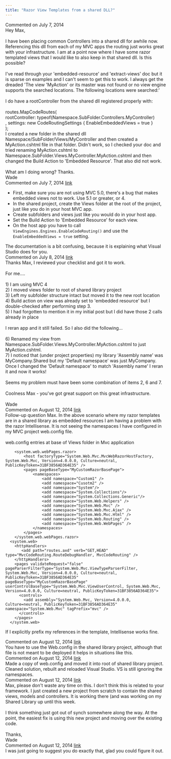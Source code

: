 ```yaml
---
title: "Razor View Templates from a shared DLL?"
---
```

<div id="post1263487" class="discussion-comment op">
   <div class="discussion-header">Commented on 
      <time datetime="2014-07-07T17:24:46.57-07:00" title="2014-07-07T17:24:46.57-07:00">July 7, 2014</time>
   </div>
   <div class="discussion-message">Hey Max,<br />
<br />
I have been placing common Controllers into a shared dll for awhile now. Referencing this dll from each of my MVC apps the routing just works great with your infrastructure. I am at a point now where I have some razor templated views that I would like to also keep in that shared dll. Is this possible?<br />
<br />
I've read through your 'embedded-resource' and 'extract-views' doc but it is sparse on examples and I can't seem to get this to work. I always get the dreaded 'The view 'MyAction' or its master was not found or no view engine supports the searched locations. The following locations were searched:'<br />
<br />
I do have a rootController from the shared dll registered properly with:<br />
<br />
routes.MapCodeRoutes(<br />
   rootController: typeof(Namespace.SubFolder.Controllers.MyController)<br />
   , settings: new CodeRoutingSettings { EnableEmbeddedViews = true }<br />
);<br />
I created a new folder in the shared dll Namespace/SubFolder/Views/MyController and then created a MyAction.cshtml file in that folder. Didn't work, so I checked your doc and tried renaming MyAction.cshtml to Namespace.SubFolder.Views.MyController.MyAction.cshtml and then changed the Build Action to 'Embedded Resource'. That also did not work. <br />
<br />
What am I doing wrong? Thanks.<br />
Wade<br />
</div>
</div>
<div id="post1263498" class="discussion-comment marked-as-answer">
   <div class="discussion-header">Commented on 
      <time datetime="2014-07-07T18:35:44.927-07:00" title="2014-07-07T18:35:44.927-07:00">July 7, 2014</time> <a href="#post1263498" class="post-link">link</a></div>
   <div class="discussion-message"><ul>
<li>First, make sure you are not using MVC 5.0, there's a bug that makes embedded views not to work. Use 5.1 or greater, or 4.</li>
<li>In the shared project, create the Views folder at the root of the project, just like you do in your host MVC app.</li>
<li>Create subfolders and views just like you would do in your host app.</li>
<li>Set the Build Action to 'Embedded Resource' for each view.</li>
<li>
On the host app you have to call <code>ViewEngines.Engines.EnableCodeRouting()</code> and use the <code>EnableEmbeddedViews = true</code> setting.<br />
</li>
</ul>
The documentation is a bit confusing, because it is explaining what Visual Studio does for you.<br />
</div>
</div>
<div id="post1263664" class="discussion-comment">
   <div class="discussion-header">Commented on 
      <time datetime="2014-07-08T07:35:20.44-07:00" title="2014-07-08T07:35:20.44-07:00">July 8, 2014</time> <a href="#post1263664" class="post-link">link</a></div>
   <div class="discussion-message">Thanks Max, I reviewed your checklist and got it to work. <br />
<br />
For me....<br />
<br />
1) I am using MVC 4<br />
2) I moved views folder to root of shared library project<br />
3) Left my subfolder structure intact but moved it to the new root location<br />
4) Build action on view was already set to 'embedded resource' but I double-checked after performing step 3.<br />
5) I had forgotten to mention it in my initial post but I did have those 2 calls already in place<br />
<br />
I reran app and it still failed. So I also did the following...<br />
<br />
6) Renamed my view from Namespace.SubFolder.Views.MyController.MyAction.cshtml to just MyAction.cshtml.<br />
7) I noticed that (under project properties) my library 'Assembly name' was MyCompany.Shared but my 'Default namespace' was just MyCompany. Once I changed the 'Default namespace' to match 'Assembly name' I reran it and now it works!<br />
<br />
Seems my problem must have been some combination of items 2, 6 and 7.<br />
<br />
Coolness Max - you've got great support on this great infrastructure.<br />
<br />
Wade<br />
</div>
</div>
<div id="post1289380" class="discussion-comment">
   <div class="discussion-header">Commented on 
      <time datetime="2014-08-12T11:36:04.223-07:00" title="2014-08-12T11:36:04.223-07:00">August 12, 2014</time> <a href="#post1289380" class="post-link">link</a></div>
   <div class="discussion-message">Follow-up question Max. In the above scenario where my razor templates are in a shared library as embedded resources I am having a problem with the razor Intellisense. It is not seeing the namespaces I have configured in my MVC project web.config file. <br />
<br />
web.config entries at base of Views folder in Mvc application<br />
<pre><code>    &lt;system.web.webPages.razor&gt;
        &lt;host factoryType=&quot;System.Web.Mvc.MvcWebRazorHostFactory, System.Web.Mvc, Version=4.0.0.0, Culture=neutral, PublicKeyToken=31BF3856AD364E35&quot; /&gt;
        &lt;pages pageBaseType=&quot;MyCustomRazorBasePage&quot;&gt;
            &lt;namespaces&gt;
                &lt;add namespace=&quot;Custom1&quot; /&gt;
                &lt;add namespace=&quot;Cusotm2&quot; /&gt;
                &lt;add namespace=&quot;System&quot;/&gt;
                &lt;add namespace=&quot;System.Collections&quot;/&gt;
                &lt;add namespace=&quot;System.Collections.Generic&quot;/&gt;
                &lt;add namespace=&quot;System.Web.Helpers&quot; /&gt;
                &lt;add namespace=&quot;System.Web.Mvc&quot; /&gt;
                &lt;add namespace=&quot;System.Web.Mvc.Ajax&quot; /&gt;
                &lt;add namespace=&quot;System.Web.Mvc.Html&quot; /&gt;
                &lt;add namespace=&quot;System.Web.Routing&quot; /&gt;
                &lt;add namespace=&quot;System.Web.WebPages&quot; /&gt;
            &lt;/namespaces&gt;
        &lt;/pages&gt;
    &lt;/system.web.webPages.razor&gt;
  &lt;system.web&gt;
    &lt;httpHandlers&gt;
       &lt;add path=&quot;routes.axd&quot; verb=&quot;GET,HEAD&quot; type=&quot;MvcCodeRouting.RouteDebugHandler, MvcCodeRouting&quot; /&gt;
    &lt;/httpHandlers&gt;
    &lt;pages validateRequest=&quot;false&quot; pageParserFilterType=&quot;System.Web.Mvc.ViewTypeParserFilter, System.Web.Mvc, Version=4.0.0.0, Culture=neutral,   PublicKeyToken=31BF3856AD364E35&quot;        pageBaseType=&quot;MyCustomRazorBasePage&quot;  userControlBaseType=&quot;System.Web.Mvc.ViewUserControl, System.Web.Mvc, Version=4.0.0.0, Culture=neutral, PublicKeyToken=31BF3856AD364E35&quot;&gt;
      &lt;controls&gt;
        &lt;add assembly=&quot;System.Web.Mvc, Version=4.0.0.0, Culture=neutral, PublicKeyToken=31BF3856AD364E35&quot; namespace=&quot;System.Web.Mvc&quot; tagPrefix=&quot;mvc&quot; /&gt;
      &lt;/controls&gt;
    &lt;/pages&gt;
  &lt;/system.web&gt;</code></pre>

If I explicitly prefix my references in the template, Intellisense works fine.<br />
</div>
</div>
<div id="post1289410" class="discussion-comment">
   <div class="discussion-header">Commented on 
      <time datetime="2014-08-12T12:48:37.197-07:00" title="2014-08-12T12:48:37.197-07:00">August 12, 2014</time> <a href="#post1289410" class="post-link">link</a></div>
   <div class="discussion-message">You have to use the Web.config in the shared library project, although that file is not meant to be deployed it helps in situations like this.<br />
</div>
</div>
<div id="post1289450" class="discussion-comment">
   <div class="discussion-header">Commented on 
      <time datetime="2014-08-12T13:34:45.957-07:00" title="2014-08-12T13:34:45.957-07:00">August 12, 2014</time> <a href="#post1289450" class="post-link">link</a></div>
   <div class="discussion-message">Made a copy of web.config and moved it into root of shared library project. Cleaned solution, rebuilt and reloaded Visual Studio. VS is still ignoring the namespaces.<br />
</div>
</div>
<div id="post1289471" class="discussion-comment">
   <div class="discussion-header">Commented on 
      <time datetime="2014-08-12T14:28:30.827-07:00" title="2014-08-12T14:28:30.827-07:00">August 12, 2014</time> <a href="#post1289471" class="post-link">link</a></div>
   <div class="discussion-message">Max, please don't waste any time on this. I don't think this is related to your framework. I just created a new project from scratch to contain the shared views, models and controllers. It is working there (and was working on my Shared Library up until this week. <br />
<br />
I think something just got out of synch somewhere along the way. At the point, the easiest fix is using this new project and moving over the existing code.<br />
<br />
Thanks,<br />
Wade<br />
</div>
</div>
<div id="post1289489" class="discussion-comment">
   <div class="discussion-header">Commented on 
      <time datetime="2014-08-12T15:46:50.893-07:00" title="2014-08-12T15:46:50.893-07:00">August 12, 2014</time> <a href="#post1289489" class="post-link">link</a></div>
   <div class="discussion-message">I was just going to suggest you do exactly that, glad you could figure it out.<br />
</div>
</div>